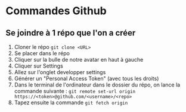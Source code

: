 # Commandes Github

## Se joindre à 1 répo que l'on a créer
1. Cloner le répo `git clone <URL>`
2. Se placer dans le répo
3. Cliquer sur la bulle de notre avatar en haut à gauche
4. Cliquer sur Settings
5. Allez sur l'onglet developper settings
6. Générer un "Personal Access Token" (avec tous les droits)
7. Dans le terminal de l'ordinateur dans le dossier du répo, on lance la commande suivante : `git remote set-url origin https://<token>@github.com/<username>/<repo>`
8. Tapez ensuite la commande `git fetch origin`
